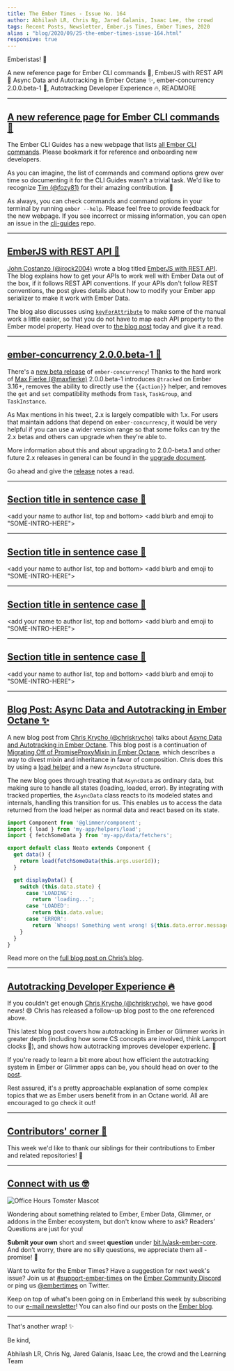 ```yaml
---
title: The Ember Times - Issue No. 164
author: Abhilash LR, Chris Ng, Jared Galanis, Isaac Lee, the crowd
tags: Recent Posts, Newsletter, Ember.js Times, Ember Times, 2020
alias : "blog/2020/09/25-the-ember-times-issue-164.html"
responsive: true
---
```


<SAYING-HELLO-IN-YOUR-FAVORITE-LANGUAGE> Emberistas! 🐹

<SOME-INTRO-HERE-TO-KEEP-THEM-SUBSCRIBERS-READING>
A new reference page for Ember CLI commands 🔖,
EmberJS with REST API 💪
Async Data and Autotracking in Ember Octane ✨,
ember-concurrency 2.0.0.beta-1 🎉,
Autotracking Developer Experience 🔥,
READMORE

---

## [A new reference page for Ember CLI commands 🔖](https://cli.emberjs.com/release/advanced-use/cli-commands-reference/)

The Ember CLI Guides has a new webpage that lists [all Ember CLI commands](https://cli.emberjs.com/release/advanced-use/cli-commands-reference/). Please bookmark it for reference and onboarding new developers.

As you can imagine, the list of commands and command options grew over time so documenting it for the CLI Guides wasn't a trivial task. We'd like to recognize [Tim (@fozy81)](https://github.com/fozy81) for their amazing contribution. 💯

As always, you can check commands and command options in your terminal by running `ember --help`. Please feel free to provide feedback for the new webpage. If you see incorrect or missing information, you can open an issue in the [cli-guides](https://github.com/ember-learn/cli-guides) repo.

---

## [EmberJS with REST API 💪](https://jcwebconcepts.net/emberjs-with-rest-api/)

[John Costanzo (@jrock2004)](https://twitter.com/jrock2004) wrote a blog titled [EmberJS with REST API](https://jcwebconcepts.net/emberjs-with-rest-api/). The blog explains how to get your APIs to work well with Ember Data out of the box, if it follows REST API conventions. If your APIs don't follow REST conventions, the post gives details about how to modify your Ember app serializer to make it work with Ember Data. 

The blog also discusses using [`keyForAttribute`](https://api.emberjs.com/ember-data/release/classes/JSONAPISerializer/methods/keyForAttribute?anchor=keyForAttribute) to make some of the manual work a little easier, so that you do not have to map each API property to the Ember model property. Head over to [the blog post](https://jcwebconcepts.net/emberjs-with-rest-api/) today and give it a read.

---

## [ember-concurrency 2.0.0.beta-1 🎉](https://twitter.com/m4xm4n/status/1308945677800681473)

There's a [new beta release](https://github.com/machty/ember-concurrency/releases/tag/2.0.0-beta.1) of `ember-concurrency`! Thanks to the hard work of [Max Fierke (@maxfierke)](https://github.com/maxfierke) 2.0.0.beta-1 introduces `@tracked` on Ember 3.16+, removes the ability to directly use the `{{action}}` helper, and removes the `get` and `set` compatibility methods from `Task`, `TaskGroup`, and `TaskInstance`.

As Max mentions in his tweet, 2.x is largely compatible with 1.x. For users that maintain addons that depend on `ember-concurrency`, it would be very helpful if you can use a wider version range so that some folks can try the 2.x betas and others can upgrade when they're able to. 

More information about this and about upgrading to 2.0.0-beta.1 and other future 2.x releases in
general can be found in the [upgrade document](https://github.com/machty/ember-concurrency/blob/v2/UPGRADING-2.x.md).

Go ahead and give the [release](https://github.com/machty/ember-concurrency/releases/tag/2.0.0-beta.1) notes a read.

---

## [Section title in sentence case 🐹](section-url)

<change section title emoji>
<consider adding some bold to your paragraph>
<please include link to external article/repo/etc in paragraph / body text, not just header title above>

<add your name to author list, top and bottom>
<add blurb and emoji to "SOME-INTRO-HERE">

---

## [Section title in sentence case 🐹](section-url)

<change section title emoji>
<consider adding some bold to your paragraph>
<please include link to external article/repo/etc in paragraph / body text, not just header title above>

<add your name to author list, top and bottom>
<add blurb and emoji to "SOME-INTRO-HERE">

---

## [Section title in sentence case 🐹](section-url)

<change section title emoji>
<consider adding some bold to your paragraph>
<please include link to external article/repo/etc in paragraph / body text, not just header title above>

<add your name to author list, top and bottom>
<add blurb and emoji to "SOME-INTRO-HERE">

---

## [Section title in sentence case 🐹](section-url)

<change section title emoji>
<consider adding some bold to your paragraph>
<please include link to external article/repo/etc in paragraph / body text, not just header title above>

<add your name to author list, top and bottom>
<add blurb and emoji to "SOME-INTRO-HERE">

---

## [Blog Post: Async Data and Autotracking in Ember Octane ✨](https://v5.chriskrycho.com/journal/async-data-and-autotracking-in-ember-octane/)

A new blog post from [Chris Krycho (@chriskrycho)](https://github.com/chriskrycho) talks about [Async Data and Autotracking in Ember Octane](https://v5.chriskrycho.com/journal/async-data-and-autotracking-in-ember-octane/). This blog post is a continuation of [Migrating Off of PromiseProxyMixin in Ember Octane](https://v5.chriskrycho.com/journal/migrating-off-of-promiseproxymixin-in-ember-octane/), which describes a way to divest mixin and inheritance in favor of composition. Chris does this by using a [load helper](https://gist.github.com/chriskrycho/306a82990dd82203073272e055df5cd1) and a new `AsyncData` structure.

The new blog goes through treating that `AsyncData` as ordinary data, but making sure to handle all states (loading, loaded, error). By integrating with tracked properties, the `AsyncData` class reacts to its modeled states and internals, handling this transition for us. This enables us to access the data returned from the load helper as normal data and react based on its state.

```js
import Component from '@glimmer/component';
import { load } from 'my-app/helpers/load';
import { fetchSomeData } from 'my-app/data/fetchers';

export default class Neato extends Component {
  get data() {
    return load(fetchSomeData(this.args.userId));
  }

  get displayData() {
    switch (this.data.state) {
      case 'LOADING':
        return 'loading...';
      case 'LOADED':
        return this.data.value;
      case 'ERROR':
        return `Whoops! Something went wrong! ${this.data.error.message}`;
    }
  }
}
```

Read more on the [full blog post on Chris’s blog](https://v5.chriskrycho.com/journal/async-data-and-autotracking-in-ember-octane/).

---

## [Autotracking Developer Experience 🔥](https://v5.chriskrycho.com/journal/autotracking-elegant-dx-via-cutting-edge-cs/)

If you couldn't get enough [Chris Krycho (@chriskrycho)](https://github.com/chriskrycho), we have good news! 😄  Chris has released a follow-up blog post to the one referenced above. 

This latest blog post covers how autotracking in Ember or Glimmer works in greater depth (including how some CS concepts are involved, think Lamport clocks 🤯), and shows how autotracking improves developer experienc. 🎉

If you're ready to learn a bit more about how efficient the autotracking system in Ember or Glimmer apps can be, you should head on over to the [post](https://v5.chriskrycho.com/journal/autotracking-elegant-dx-via-cutting-edge-cs/). 

Rest assured, it's a pretty approachable explanation of some complex topics that we as Ember users benefit from in an Octane world. All are encouraged to go check it out!

---

## [Contributors' corner 👏](https://guides.emberjs.com/release/contributing/repositories/)

<p>This week we'd like to thank our siblings for their contributions to Ember and related repositories! 💖</p>

---

## [Connect with us 🤓](https://docs.google.com/forms/d/e/1FAIpQLScqu7Lw_9cIkRtAiXKitgkAo4xX_pV1pdCfMJgIr6Py1V-9Og/viewform)

<div class="blog-row">
  <img class="float-right small transparent padded" alt="Office Hours Tomster Mascot" title="Readers' Questions" src="/images/tomsters/officehours.png" />

  <p>Wondering about something related to Ember, Ember Data, Glimmer, or addons in the Ember ecosystem, but don't know where to ask? Readers’ Questions are just for you!</p>

  <p><strong>Submit your own</strong> short and sweet <strong>question</strong> under <a href="https://bit.ly/ask-ember-core" target="rq">bit.ly/ask-ember-core</a>. And don’t worry, there are no silly questions, we appreciate them all - promise! 🤞</p>

  <p>Want to write for the Ember Times? Have a suggestion for next week's issue? Join us at <a href="https://discordapp.com/channels/480462759797063690/485450546887786506">#support-ember-times</a> on the <a href="https://discordapp.com/invite/zT3asNS">Ember Community Discord</a> or ping us <a href="https://twitter.com/embertimes">@embertimes</a> on Twitter.</p>

  <p>Keep on top of what's been going on in Emberland this week by subscribing to our <a href="https://the-emberjs-times.ongoodbits.com/">e-mail newsletter</a>! You can also find our posts on the <a href="https://emberjs.com/blog/tags/newsletter.html">Ember blog</a>.</p>
</div>

---

That's another wrap! ✨

Be kind,

Abhilash LR, Chris Ng, Jared Galanis, Isaac Lee, the crowd and the Learning Team
